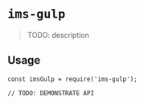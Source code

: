 # `ims-gulp`

> TODO: description

## Usage

```
const imsGulp = require('ims-gulp');

// TODO: DEMONSTRATE API
```
